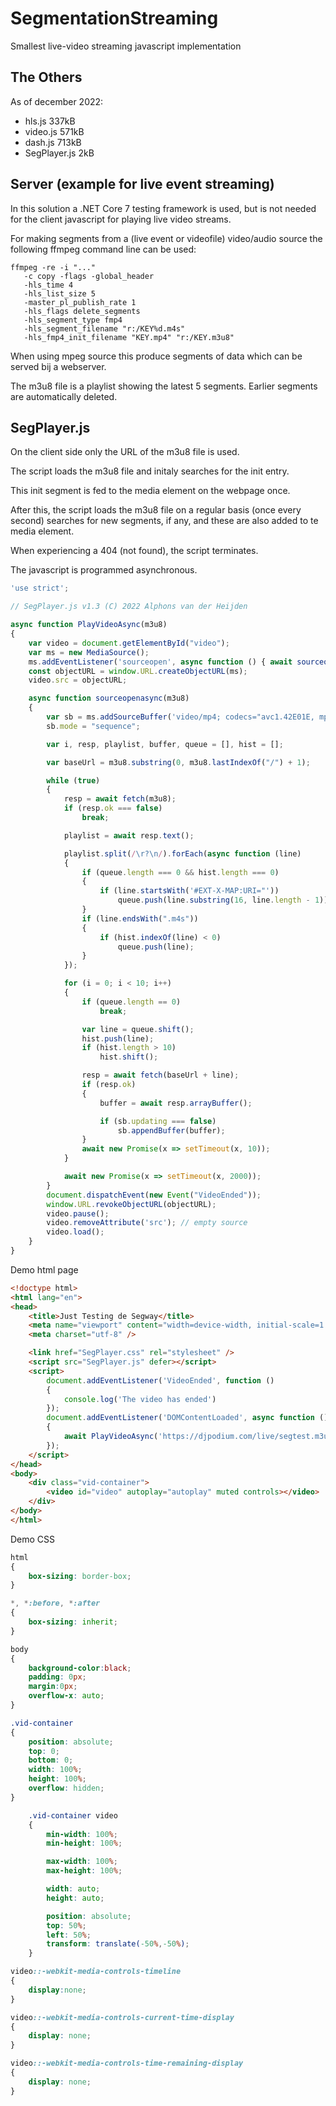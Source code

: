 # SegmentationStreaming
Smallest live-video streaming javascript implementation

## The Others

As of december 2022:

- hls.js 337kB
- video.js 571kB
- dash.js 713kB
- SegPlayer.js 2kB


## Server (example for live event streaming)

In this solution a .NET Core 7 testing framework is used, but is not needed for the client javascript for playing live video streams.

For making segments from a (live event or videofile) video/audio source the following ffmpeg command line can be used:

```
ffmpeg -re -i "..." 
   -c copy -flags -global_header 
   -hls_time 4 
   -hls_list_size 5 
   -master_pl_publish_rate 1 
   -hls_flags delete_segments
   -hls_segment_type fmp4 
   -hls_segment_filename "r:/KEY%d.m4s" 
   -hls_fmp4_init_filename "KEY.mp4" "r:/KEY.m3u8"
```

When using mpeg source this produce segments of data which can be served bij a webserver.

The m3u8 file is a playlist showing the latest 5 segments. Earlier segments are automatically deleted. 

## SegPlayer.js

On the client side only the URL of the m3u8 file is used.

The script loads the m3u8 file and initaly searches for the init entry.

This init segment is fed to the media element on the webpage once.

After this, the script loads the m3u8 file on a regular basis (once every second) searches for new segments, if any, and these are also added to te media element.

When experiencing a 404 (not found), the script terminates.

The javascript is programmed asynchronous.

```javascript
'use strict';

// SegPlayer.js v1.3 (C) 2022 Alphons van der Heijden

async function PlayVideoAsync(m3u8)
{
	var video = document.getElementById("video");
	var ms = new MediaSource();
	ms.addEventListener('sourceopen', async function () { await sourceopenasync(m3u8) }, false);
	const objectURL = window.URL.createObjectURL(ms);
	video.src = objectURL;

	async function sourceopenasync(m3u8)
	{
		var sb = ms.addSourceBuffer('video/mp4; codecs="avc1.42E01E, mp4a.40.2"');
		sb.mode = "sequence";

		var i, resp, playlist, buffer, queue = [], hist = [];

		var baseUrl = m3u8.substring(0, m3u8.lastIndexOf("/") + 1);

		while (true)
		{
			resp = await fetch(m3u8);
			if (resp.ok === false)
				break;

			playlist = await resp.text();

			playlist.split(/\r?\n/).forEach(async function (line)
			{
				if (queue.length === 0 && hist.length === 0)
				{
					if (line.startsWith('#EXT-X-MAP:URI="'))
						queue.push(line.substring(16, line.length - 1));
				}
				if (line.endsWith(".m4s"))
				{
					if (hist.indexOf(line) < 0)
						queue.push(line);
				}
			});

			for (i = 0; i < 10; i++)
			{
				if (queue.length == 0)
					break;

				var line = queue.shift();
				hist.push(line);
				if (hist.length > 10)
					hist.shift();

				resp = await fetch(baseUrl + line);
				if (resp.ok)
				{
					buffer = await resp.arrayBuffer();

					if (sb.updating === false)
						sb.appendBuffer(buffer);
				}
				await new Promise(x => setTimeout(x, 10));
			}

			await new Promise(x => setTimeout(x, 2000));
		}
		document.dispatchEvent(new Event("VideoEnded"));
		window.URL.revokeObjectURL(objectURL);
		video.pause();
		video.removeAttribute('src'); // empty source
		video.load();
	}
}
```

Demo html page

```html
<!doctype html>
<html lang="en">
<head>
	<title>Just Testing de Segway</title>
	<meta name="viewport" content="width=device-width, initial-scale=1.0" />
	<meta charset="utf-8" />

	<link href="SegPlayer.css" rel="stylesheet" />
	<script src="SegPlayer.js" defer></script>
	<script>
		document.addEventListener('VideoEnded', function ()
		{
			console.log('The video has ended')
		});
		document.addEventListener('DOMContentLoaded', async function ()
		{
			await PlayVideoAsync('https://djpodium.com/live/segtest.m3u8');
		});
	</script>
</head>
<body>
	<div class="vid-container">
		<video id="video" autoplay="autoplay" muted controls></video>
	</div>
</body>
</html>
```

Demo CSS
```css
html
{
	box-sizing: border-box;
}

*, *:before, *:after
{
	box-sizing: inherit;
}

body
{
	background-color:black;
	padding: 0px;
	margin:0px;
	overflow-x: auto;
}

.vid-container
{
	position: absolute;
	top: 0;
	bottom: 0;
	width: 100%;
	height: 100%;
	overflow: hidden;
}

	.vid-container video
	{
		min-width: 100%;
		min-height: 100%;

		max-width: 100%;
		max-height: 100%;

		width: auto;
		height: auto;

		position: absolute;
		top: 50%;
		left: 50%;
		transform: translate(-50%,-50%);
	}

video::-webkit-media-controls-timeline
{
	display:none;
}

video::-webkit-media-controls-current-time-display
{
	display: none;
}

video::-webkit-media-controls-time-remaining-display
{
	display: none;
}
```
